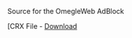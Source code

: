 Source for the OmegleWeb AdBlock

[CRX File - [Download](https://clients2.googleusercontent.com/crx/blobs/AeKPYwyKaoQi_BgaPYsPE2STJFyFsyDKdx3fPCBbeZ02R3HvvhObs3mQUnlqPBnMDsfjKhreR7uv0yl8fy8N6vDuROeWCD01QnTkcKYoKip0XUm78o1mVrFqBi5teB3h3ycAxlKa5cQmfBtNBq9-BPW-ief1Zg7CdlV7/lackbapjhdnkdiiffefiilfkhgaihhma.crx)
